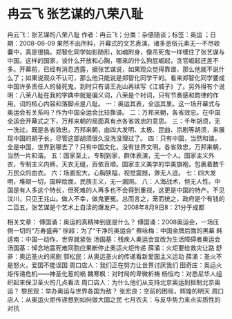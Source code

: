 # 冉云飞  张艺谋的八荣八耻

冉云飞：张艺谋的八荣八耻
作者：冉云飞；分类：杂感随谈；标签：奥运 ；日期：2008-08-09
果然不出所料，开幕式的文艺表演，诸多恶俗元素无一不尽收囊中，真是很搞。郑智化同学如影随形，如魂附身，像吊死鬼一样缠住了张艺谋与中国。这样的国家，谈什么开放和心胸，哪来的什么狗屁崛起，贪官崛起还差不多。开幕前，已经有消息透露，据张艺谋说，如果观众觉得靠谱，那么他就不说什么了；如果说观众不认可，那么他只能说是郑智化同学干的。看来郑智化同学要成中国许多责任人的替死鬼，到时只有请王兆山再续写《江城子》了。另外得有个说明：八荣八耻在我的字典中就是偏义词，八荣是个衬词，只有节奏感和韵律的作用，词的核心内容和落脚点是八耻。
一：奥运其表，全运其里。这一场开幕式与奥运会有关系吗？作为中国全运会比较靠谱。
二：万邦来朝，各省效忠。在中国全运会开幕式之下，万邦来朝的局面真有点各省效忠的意思。
三：千年胡须，无一洗过。既是各省效忠，万邦来朝，由四大发明、太极、昆曲、京剧等胡须，来展现中国的胡子长，尽管这部胡须很久没洗没理过了。
四：只有中国，当然和谐。全是中国，世界到哪去了？只有中国文化，没有世界文明。各省效忠，万邦来朝，当然一片和谐。
五：国家至上，专制到家，群体表演，无一个人。国家主义外衣，专制主义内裤，天衣无缝，百依百顺。国家主义美学的华美旗袍，包裹着数千万民众的血衣。
六：场面宏大，心胸狭隘，视觉震撼，渺无人迹。
七：四大发明，堆砌一切，国粹烩面，民族主义，无一漏网。
八：人海战术，但无人性。中国是有人多这个特长，但死难的人再多也不会得到重视，这更是中国的特产。不见汶川，只见王兆山。做人不幸，做鬼更冤。总而言之，笼而统之，政府是个有钱的二百五，张艺谋是个艺术上自渎的爆发户。
2008年8月9日8：21分于成都

相关文章：
傅国涌：奥运的真精神到底是什么？
傅国涌：2008奥运会，一场压倒一切的“万寿盛典”
徐超：为了“干净的奥运会”
蔡咏梅：中国金牌后面的黑幕
韩适南：中国一动作，世界就紧张
汤国基：残疾人奥运会宜改为生活障碍者奥运会
汤国基：悼念地震死难同胞应果断停止奥运火炬传递
薛涌：火炬要给救灾让路
舒非：奥运圣火的闹剧
郭松民：从奥运圣火的传递看新爱国主义运动
薛涌：圣火不是怒火，爱国不能误国
周口店人：我们正在努力让世界讨厌我们
田奇庄：奥运火炬传递危机——神圣化惹的祸
魏寒枫：对时局的卑微祈祷
杨恒均：对悉尼华人组织起来保卫圣火的几点看法
周口店人：为什么他们从支持北京奥运到抵制北京奥运？
黎民观：举办奥运与世界各国为敌？
张宏良：空前的困局，辉煌的明天
周口店人：从奥运火炬传递想到如何做大国之民
七月农夫：与反华势力来点实质性的对抗